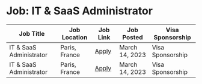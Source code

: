 # Job: IT & SaaS Administrator

| Job Title | Job Location | Job Link | Job Posted | Visa Sponsorship |
| --- | --- | --- | --- | --- |
| IT & SaaS Administrator | Paris, France | [Apply](https://jobs.lever.co/voodoo/03f5ccf9-147f-4afb-bd30-2ca21dfaa255/apply) | March 14, 2023 | Visa Sponsorship |
| IT & SaaS Administrator | Paris, France | [Apply](https://jobs.lever.co/voodoo/03f5ccf9-147f-4afb-bd30-2ca21dfaa255/apply) | March 14, 2023 | Visa Sponsorship |
